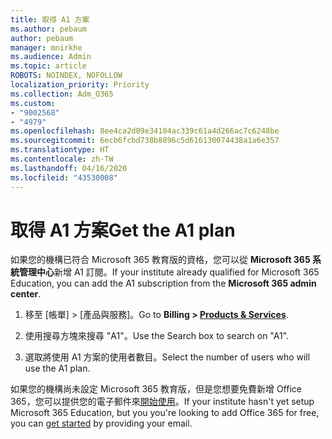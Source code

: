 ```yaml
---
title: 取得 A1 方案
ms.author: pebaum
author: pebaum
manager: mnirkhe
ms.audience: Admin
ms.topic: article
ROBOTS: NOINDEX, NOFOLLOW
localization_priority: Priority
ms.collection: Adm_O365
ms.custom:
- "9002568"
- "4979"
ms.openlocfilehash: 8ee4ca2d09e34104ac339c61a4d266ac7c6248be
ms.sourcegitcommit: 6ecb6fcbd738b8896c5d616130074438a1a6e357
ms.translationtype: HT
ms.contentlocale: zh-TW
ms.lasthandoff: 04/16/2020
ms.locfileid: "43530008"
---
```

# <a name="get-the-a1-plan"></a><span data-ttu-id="67c24-102">取得 A1 方案</span><span class="sxs-lookup"><span data-stu-id="67c24-102">Get the A1 plan</span></span>

<span data-ttu-id="67c24-103">如果您的機構已符合 Microsoft 365 教育版的資格，您可以從 **Microsoft 365 系統管理中心**新增 A1 訂閱。</span><span class="sxs-lookup"><span data-stu-id="67c24-103">If your institute already qualified for Microsoft 365 Education, you can add the A1 subscription from the **Microsoft 365 admin center**.</span></span> 

1. <span data-ttu-id="67c24-104">移至 [帳單] > [產品與服務]**[](https://go.microsoft.com/fwlink/p/?linkid=868433)**。</span><span class="sxs-lookup"><span data-stu-id="67c24-104">Go to **Billing > [Products & Services](https://go.microsoft.com/fwlink/p/?linkid=868433)**.</span></span>

2. <span data-ttu-id="67c24-105">使用搜尋方塊來搜尋 "A1"。</span><span class="sxs-lookup"><span data-stu-id="67c24-105">Use the Search box to search on "A1".</span></span>

3. <span data-ttu-id="67c24-106">選取將使用 A1 方案的使用者數目。</span><span class="sxs-lookup"><span data-stu-id="67c24-106">Select the number of users who will use the A1 plan.</span></span>

<span data-ttu-id="67c24-107">如果您的機構尚未設定 Microsoft 365 教育版，但是您想要免費新增 Office 365，您可以提供您的電子郵件來[開始使用](https://www.microsoft.com/education/products/office)。</span><span class="sxs-lookup"><span data-stu-id="67c24-107">If your institute hasn't yet setup Microsoft 365 Education, but you you're looking to add Office 365 for free, you can [get started](https://www.microsoft.com/education/products/office) by providing your email.</span></span> 

